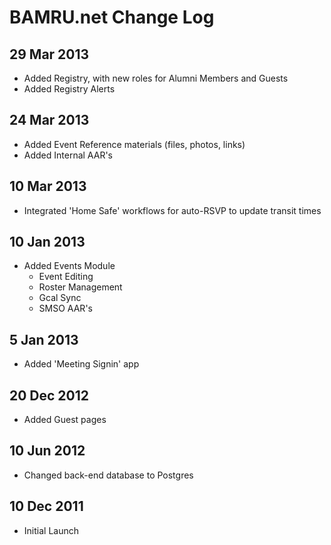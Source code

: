 # BAMRU.net Change Log

## 29 Mar 2013

* Added Registry, with new roles for Alumni Members and Guests
* Added Registry Alerts

## 24 Mar 2013

* Added Event Reference materials (files, photos, links)
* Added Internal AAR's

## 10 Mar 2013

* Integrated 'Home Safe' workflows for auto-RSVP to update transit times

## 10 Jan 2013

* Added Events Module
  * Event Editing
  * Roster Management
  * Gcal Sync
  * SMSO AAR's

## 5 Jan 2013

* Added 'Meeting Signin' app

## 20 Dec 2012

* Added Guest pages

## 10 Jun 2012

* Changed back-end database to Postgres

## 10 Dec 2011

* Initial Launch


